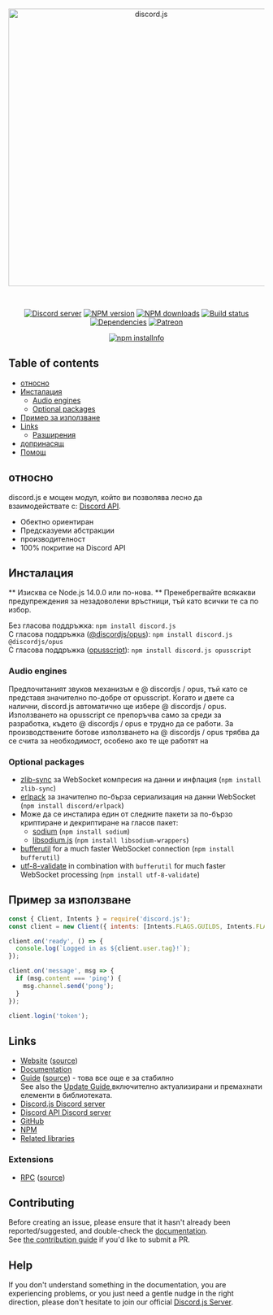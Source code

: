 <div align="center">
  <br />
  <p>
    <a href="https://discord.js.org"><img src="https://discord.js.org/static/logo.svg" width="546" alt="discord.js" /></a>
  </p>
  <br />
  <p>
    <a href="https://discord.gg/bRCvFy9"><img src="https://img.shields.io/discord/222078108977594368?color=7289da&logo=discord&logoColor=white" alt="Discord server" /></a>
    <a href="https://www.npmjs.com/package/discord.js"><img src="https://img.shields.io/npm/v/discord.js.svg?maxAge=3600" alt="NPM version" /></a>
    <a href="https://www.npmjs.com/package/discord.js"><img src="https://img.shields.io/npm/dt/discord.js.svg?maxAge=3600" alt="NPM downloads" /></a>
    <a href="https://github.com/discordjs/discord.js/actions"><img src="https://github.com/discordjs/discord.js/workflows/Testing/badge.svg" alt="Build status" /></a>
    <a href="https://david-dm.org/discordjs/discord.js"><img src="https://img.shields.io/david/discordjs/discord.js.svg?maxAge=3600" alt="Dependencies" /></a>
    <a href="https://www.patreon.com/discordjs"><img src="https://img.shields.io/badge/donate-patreon-F96854.svg" alt="Patreon" /></a>
  </p>
  <p>
    <a href="https://nodei.co/npm/discord.js/"><img src="https://nodei.co/npm/discord.js.png?downloads=true&stars=true" alt="npm installnfo" /></a>
  </p>
</div>

## Table of contents

- [относно](#about)
- [Инсталация](#installation)
  - [Audio engines](#audio-engines)
  - [Optional packages](#optional-packages)
- [Пример за използване](#example-usage)
- [Links](#links)
  - [Разширения](#extensions)
- [допринасящ](#contributing)
- [Помощ](#help)

## относно

discord.js е мощен модул, който ви позволява лесно да взаимодействате с:
[Discord API](https://discord.com/developers/docs/intro).

- Обектно ориентиран
- Предсказуеми абстракции
- производителност
- 100% покритие на Discord API

## Инсталация

** Изисква се Node.js 14.0.0 или по-нова. **
Пренебрегвайте всякакви предупреждения за незадоволени връстници, тъй като всички те са по избор.


Без гласова поддръжка: `npm install discord.js`  
С гласова поддръжка ([@discordjs/opus](https://www.npmjs.com/package/@discordjs/opus)): `npm install discord.js @discordjs/opus`  
С гласова поддръжка ([opusscript](https://www.npmjs.com/package/opusscript)): `npm install discord.js opusscript`

### Audio engines

Предпочитаният звуков механизъм е @ discordjs / opus, тъй като се представя значително по-добре от opusscript. Когато и двете са налични, discord.js автоматично ще избере @ discordjs / opus.
Използването на opusscript се препоръчва само за среди за разработка, където @ discordjs / opus е трудно да се работи.
За производствените ботове използването на @ discordjs / opus трябва да се счита за необходимост, особено ако те ще работят на 

### Optional packages

- [zlib-sync](https://www.npmjs.com/package/zlib-sync) за WebSocket компресия на данни и инфлация (`npm install zlib-sync`)
- [erlpack](https://github.com/discord/erlpack) за значително по-бърза сериализация на данни WebSocket (`npm install discord/erlpack`)
- Може да се инсталира един от следните пакети за по-бързо криптиране и декриптиране на гласов пакет:
  - [sodium](https://www.npmjs.com/package/sodium) (`npm install sodium`)
  - [libsodium.js](https://www.npmjs.com/package/libsodium-wrappers) (`npm install libsodium-wrappers`)
- [bufferutil](https://www.npmjs.com/package/bufferutil) for a much faster WebSocket connection (`npm install bufferutil`)
- [utf-8-validate](https://www.npmjs.com/package/utf-8-validate) in combination with `bufferutil` for much faster WebSocket processing (`npm install utf-8-validate`)

## Пример за използване

```js
const { Client, Intents } = require('discord.js');
const client = new Client({ intents: [Intents.FLAGS.GUILDS, Intents.FLAGS.GUILD_MESSAGES] });

client.on('ready', () => {
  console.log(`Logged in as ${client.user.tag}!`);
});

client.on('message', msg => {
  if (msg.content === 'ping') {
    msg.channel.send('pong');
  }
});

client.login('token');
```

## Links

- [Website](https://discord.js.org/) ([source](https://github.com/discordjs/website))
- [Documentation](https://discord.js.org/#/docs/main/master/general/welcome)
- [Guide](https://discordjs.guide/) ([source](https://github.com/discordjs/guide)) - това все още е за стабилно  
  See also the [Update Guide](https://discordjs.guide/additional-info/changes-in-v12.html),включително актуализирани и премахнати елементи в библиотеката. 
- [Discord.js Discord server](https://discord.gg/bRCvFy9)
- [Discord API Discord server](https://discord.gg/discord-api)
- [GitHub](https://github.com/discordjs/discord.js)
- [NPM](https://www.npmjs.com/package/discord.js)
- [Related libraries](https://discordapi.com/unofficial/libs.html)

### Extensions

- [RPC](https://www.npmjs.com/package/discord-rpc) ([source](https://github.com/discordjs/RPC))

## Contributing

Before creating an issue, please ensure that it hasn't already been reported/suggested, and double-check the
[documentation](https://discord.js.org/#/docs).  
See [the contribution guide](https://github.com/discordjs/discord.js/blob/master/.github/CONTRIBUTING.md) if you'd like to submit a PR.

## Help

If you don't understand something in the documentation, you are experiencing problems, or you just need a gentle
nudge in the right direction, please don't hesitate to join our official [Discord.js Server](https://discord.gg/bRCvFy9).
